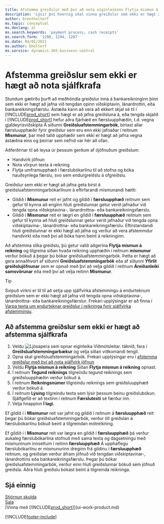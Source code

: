 ```yaml
---
title: Afstemma greiðslur með því að nota eiginleikann Flytja mismun á reikning
description: 'Lýsir því hvernig skal vinna greiðslur sem ekki er hægt að jafna við skjal, til dæmis þegar gengi gjaldmiðla veldur breytingum á upphæðum.'
author: brentholtorf
ms.topic: conceptual
ms.devlang: al
ms.search.keywords: 'payment process, cash receipts'
ms.search.form: '1290, 1294, 1287'
ms.date: 04/01/2021
ms.author: bholtorf
ms.service: dynamics-365-business-central
---
```

# Afstemma greiðslur sem ekki er hægt að nota sjálfkrafa
Stundum gætirðu þurft að meðhöndla greiðslur inna á bankareikninginn þinn sem ekki er hægt að jafna við tengdan opinn viðskiptavin, lánardrottin, eða bankareikningsfærslu. Ástæða kann að vera að ekkert skjal sé til í [!INCLUDE[prod_short](includes/prod_short.md)] sem hægt er að jafna greiðsluna á, eða tengda skjalið í [!INCLUDE[prod_short](includes/prod_short.md)] hefur aðra fjárhæð en færsluupphæðin, t.d. vegna gjaldeyrisviðskipta Á síðunni **Greiðsluafstemmingarbók**, birtast allar færsluupphæðir fyrir greiðslur sem eru enn ekki jafnaðar í reitnum **Mismunur**, þar með talið upphæðir sem ekki er hægt að jafna vegna ástæðna eins og þeirrar sem nefnd var hér að ofan.

Aðferðirnar til að leysa úr þessum gerðum af ójöfnuðum greiðslum:
* Handvirk jöfnun
* Nota vörpun texta á reikning
* Flytja umframupphæð í færslubókarlínu til að stofna og bóka nauðsynlega færslu, svo sem endurgreiðslu á ofgreiðslu.

Greiðslur sem ekki er hægt að jafna geta birst á greiðsluafstemmingarbókarlínum á eftirfarandi mismunandi hætti:

* Gildið í **Mismunur** reit er jafnt og gildið í **færsluupphæð** reitnum sem gefur til kynna að enginn hluti greiðslunnar getur verið jafnaður við tengda opna viðskiptavina-, lánardrottna- eða bankareikningsfærslu.
* Gildið í **Mismunur** reit er lægri en gildið í **færsluupphæð** reitnum sem gefur til kynna að hluti greiðslunnar getur verið jafnaður við tengda opna viðskiptavina-, lánardrottna- eða bankareikningsfærslu. Eftirstandandi hluti greiðslunnar er ekki hægt að jafna og verður að vera afstemmdur handvirkt eða með því að bóka hann beint á reikninginn.

Að afstemma slíka greiðslu, þú getur valið aðgerina **Flytja mismun á reikning** og tilgreina síðan hvaða reikning upphæðin í reitnum **mismunur** verður bókuð á þegar þú bókar greiðsluafstemmingarbók. Þetta er hægt að gera annaðhvort af síðunni **Greiðsluafstemmingarbók** eða af síðunni **Yfirlit greiðslujöfnunar** sem er opnuð með því að velja gildið í reitnum **Áreiðanleiki samsvörunar** eða með því að velja reitinn **Mismunur**.

> [!TIP]  
>   Svipuð virkni er til til að setja upp sjálfvirka afstemmingu á endurteknum greiðslum sem er ekki hægt að jafna við tengda opna viðskiptavina-, lánardrottna- eða bankareikningsfærslur. Frekari upplýsingar er að finna í [Varpa texta um endurteknar greiðslur í reikninga fyrir sjálfvirka afstemmingu](receivables-how-map-text-recurring-payments-accounts-auto-reconcilliation.md).

## Að afstemma greiðslur sem ekki er hægt að afstemma sjálfkrafa
1. Veldu ![Ljósapera sem opnar eiginleika Viðmótsleitar.](media/ui-search/search_small.png "Segðu mér hvað þú vilt gera") táknið, fara í **Greiðsluafstemmingarbækur** og velja síðan viðkomandi tengil.
2. Opna skal greiðsluafstemmingarbók. Frekari upplýsingar eru í [afstemma greiðslur með því að nota sjálfvirk jöfnun](receivables-how-reconcile-payments-auto-application.md)
3. Veldu **Flytja mismun á reikning** Síðan **Flytja mismun á reikning** opnast.
4. Í reitnum **Tegund reiknings** tilgreindu tegund reiknings sem greiðsluupphæðin verður bókuð á.
5. Í reitnum **Reikningsnúmer** tilgreindu reiknings sem greiðsluupphæð verður bókuð á.
6. Í reitnum **Lýsing** tilgreindu texta sem lýsir þessum beinu greiðslubókun. Sjálfgefið er að textinn í reitnum **Færslutexti** sé færður inn.
7. Velja hnappinn **Í lagi**.

Ef gildið í í **Mismunur** reit var jafnt og gildið í reitnum á **færsluupphæð** reit þegar þú bókar greiðsluafstemmingarbók, verður öll greiðslan á færslubókarlínu bókuð beint á tilgreindan mótreikning.

Ef gildið í í **Mismunur** reit var lægra en gildið í **færsluupphæð** þá verður aukaleg færslubókarlína stofnuð með sama texta og dagsetningu með mismuninum innsettum í reitinn **færsluupphæð** Á upphaflegu færslubókarlínu er mismunurinn dreginn frá gildinu í **færsluupphæð** reitnum, og greiðslan verður áfram jöfnuð við tengdan viðskiptavinar-, lánardrottins eða bankareikningsfærslu. Þegar þú bókar greiðsluafstemmingarbók, verður einn hluti greiðslunnar bókuð sem jöfnuð greiðsla. Aðra hluti greiðslu bókast beint á tilgreinda reikninga.

## Sjá einnig
[Stjórnun skulda](receivables-manage-receivables.md)  
[Sala](sales-manage-sales.md)  
[Vinna með [!INCLUDE[prod_short](includes/prod_short.md)]](ui-work-product.md)


[!INCLUDE[footer-include](includes/footer-banner.md)]